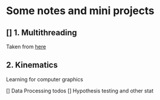 # Some notes and mini projects

## [] 1. Multithreading
Taken from [here](https://www.youtube.com/watch?v=gvQGKRlgop4&t=16s)  
## 2. Kinematics 
Learning for computer graphics

[] Data Processing todos
[] Hypothesis testing and other stat 


